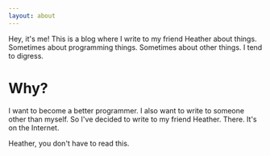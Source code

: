 ```yaml
---
layout: about
---
```


Hey, it's me! This is a blog where I write to my friend Heather about things.
Sometimes about programming things. Sometimes about other things. I tend to
digress.

# Why?
I want to become a better programmer. I also want to write to someone other than
myself. So I've decided to write to my friend Heather. There. It's on the
Internet. 

Heather, you don't have to read this.

